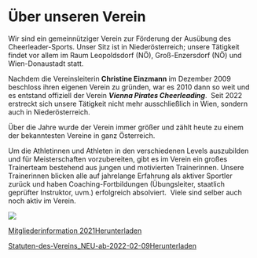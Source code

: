 # Über unseren Verein

Wir sind ein gemeinnütziger Verein zur Förderung der Ausübung des Cheerleader-Sports. Unser Sitz ist in Niederösterreich; unsere Tätigkeit findet vor allem im Raum Leopoldsdorf (NÖ), Groß-Enzersdorf (NÖ) und Wien-Donaustadt statt.

Nachdem die Vereinsleiterin **Christine Einzmann** im Dezember 2009 beschloss ihren eigenen Verein zu gründen, war es 2010 dann so weit und es entstand offiziell der Verein _**Vienna Pirates Cheerleading**_.  Seit 2022 erstreckt sich unsere Tätigkeit nicht mehr ausschließlich in Wien, sondern auch in Niederösterreich. 

Über die Jahre wurde der Verein immer größer und zählt heute zu einem der bekanntesten Vereine in ganz Österreich.

Um die Athletinnen und Athleten in den verschiedenen Levels auszubilden und für Meisterschaften vorzubereiten, gibt es im Verein ein großes Trainerteam bestehend aus jungen und motivierten Trainerinnen. Unsere Trainerinnen blicken alle auf jahrelange Erfahrung als aktiver Sportler zurück und haben Coaching-Fortbildungen (Übungsleiter, staatlich geprüfter Instruktor, uvm.) erfolgreich absolviert.  Viele sind selber auch noch aktiv im Verein.

![](http://vp-cheerleading.at/wordpress/wp-content/uploads/2018/09/26233333_1727987337224209_1409535401335012080_o.jpg)

[Mitgliederinformation 2021](http://vp-cheerleading.at/wordpress/wp-content/uploads/2021/09/Mitgliederinformation-2021.pdf)[Herunterladen](http://vp-cheerleading.at/wordpress/wp-content/uploads/2021/09/Mitgliederinformation-2021.pdf)

[Statuten-des-Vereins_NEU-ab-2022-02-09](http://vp-cheerleading.at/wordpress/wp-content/uploads/2022/02/Statuten-des-Vereins_NEU-ab-2022-02-09.pdf)[Herunterladen](http://vp-cheerleading.at/wordpress/wp-content/uploads/2022/02/Statuten-des-Vereins_NEU-ab-2022-02-09.pdf)